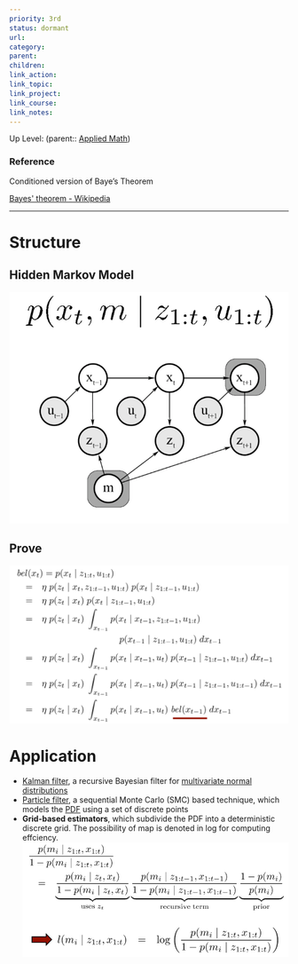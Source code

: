 ```yaml
---
priority: 3rd
status: dormant
url: 
category: 
parent: 
children: 
link_action: 
link_topic: 
link_project: 
link_course: 
link_notes: 
---
```

Up Level: (parent:: [Applied Math](Applied%20Math.md))

### Reference

Conditioned version of Baye’s Theorem

[Bayes' theorem - Wikipedia](https://en.wikipedia.org/wiki/Bayes%27_theorem#:~:text=Conditioned%20version)

---

# Structure

## Hidden Markov Model

![](Recursive%20Bayesian%20Estimation/Untitled.png)

## Prove

![](Recursive%20Bayesian%20Estimation/Untitled%201.png)

# Application

- [Kalman filter](https://en.wikipedia.org/wiki/Kalman_filter), a recursive Bayesian filter for [multivariate normal distributions](https://en.wikipedia.org/wiki/Multivariate_normal_distribution)
- [Particle filter](https://en.wikipedia.org/wiki/Particle_filter), a sequential Monte Carlo (SMC) based technique, which models the [PDF](https://en.wikipedia.org/wiki/Probability_density_function) using a set of discrete points
- **Grid-based estimators**, which subdivide the PDF into a deterministic discrete grid. The possibility of map is denoted in log for computing effciency.
    ![](Recursive%20Bayesian%20Estimation/Untitled%202.png)